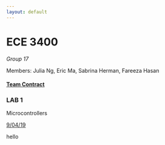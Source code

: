 ```yaml
---
layout: default
---
```


# ECE 3400

_Group 17_

Members: Julia Ng, Eric Ma, Sabrina Herman, Fareeza Hasan

#### [Team Contract](./TEAM%20CONTRACT%20(signed).pdf)

### LAB 1

Microcontrollers

[9/04/19](./lab1session1.html)

hello

